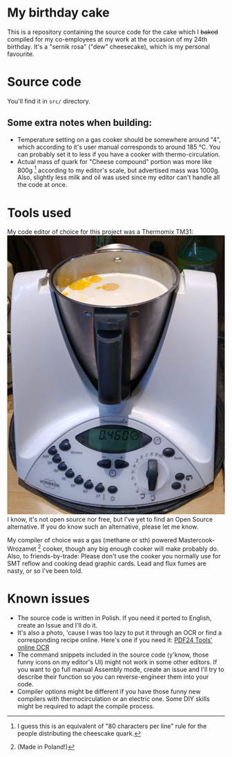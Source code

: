 # My birthday cake
This is a repository containing the source code for the cake which I ~~baked~~ compiled for my co-employees at my work at the occasion of my 24th birthday. It's a "sernik rosa" ("dew" cheesecake), which is my personal favourite.

# Source code
You'll find it in `src/` directory.

## Some extra notes when building:
* Temperature setting on a gas cooker should be somewhere around "4", which according to it's user manual corresponds to around 185 °C. You can probably set it to less if you have a cooker with thermo-circulation.
* Actual mass of quark for "Cheese compound" portion was more like 800g [^2] according to my editor's scale, but advertised mass was 1000g. Also, slightly less milk and oil was used since my editor can't handle all the code at once.

[^2]:I guess this is an equivalent of "80 characters per line" rule for the people distributing the cheescake quark.

# Tools used
My code editor of choice for this project was a Thermomix TM31:
![A Vorwerk Thermomix TM31 in weighing mode](img/toolchain/thermomix_tm31_weighing.jpg)
I know, it's not open source nor free, but I've yet to find an Open Source alternative. If you do know such an alternative, please let me know.

My compiler of choice was a gas (methane or sth) powered Mastercook-Wrozamet [^1] cooker, though any big enough cooker will make probably do. Also, to friends-by-trade: Please don't use the cooker you normally use for SMT reflow and cooking dead graphic cards. Lead and flux fumes are nasty, or so I've been told.
[^1]:(Made in Poland!)

# Known issues
* The source code is written in Polish. If you need it ported to English, create an Issue and I'll do it.
* It's also a photo, 'cause I was too lazy to put it through an OCR or find a corresponding recipe online. Here's one if you need it: [PDF24 Tools' online OCR](https://tools.pdf24.org/pl/ocr-pdf)
* The command snippets included in the source code (y'know, those funny icons on my editor's UI) might not work in some other editors. If you want to go full manual Assembly mode, create an issue and I'll try to describe their function so you can reverse-engineer them into your code.
* Compiler options might be different if you have those funny new compilers with thermocirculation or an electric one. Some DIY skills might be required to adapt the compile process.


